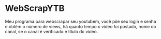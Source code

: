# WebScrapYTB
Meu programa para webscrapar seu youtubem, você põe seu login e senha e obtém o número de views, há quanto tempo o vídeo foi postado, nome do canal, se o canal é verificado e título do vídeo.

